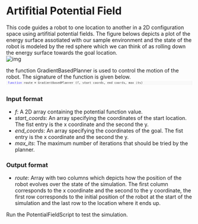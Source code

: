 # Artifitial Potential Field

This code guides a robot to one location to another in a 2D configuration space using artifitial potential fields. The figure belows depicts a plot of the energy surface assotiated with our sample environment and the state of the robot is modeled by the red sphere which we can think of as rolling down the energy surface towards the goal location.<br />
![img](img.png)<br />

the function GradientBasedPlanner is used to control the motion of the robot. The signature of the function is given below.<br />
![img2](img2.png)<br />

### Input format
- *f*: A 2D array containing the potential function value.
- *start_coords*: An array specifying the coordinates of the start location. The fist entry is the x coordinate and the second the y.
- *end_coords*: An array specifying the coordinates of the goal. The fist entry is the x coordinate and the second the y.
- *max_its*: The maximum number of iterations that should be tried by the planner.

### Output format
- *route*: Array with two columns which depicts how the position of the robot evolves over the state of the simulation. The first column corresponds to the x coordinate and the second to the y coordinate, the first row corresponds to the initial position of the robot at the start of the simulation and the last row to the location where it ends up.<br />

Run the PotentialFieldScript to test the simulation.
